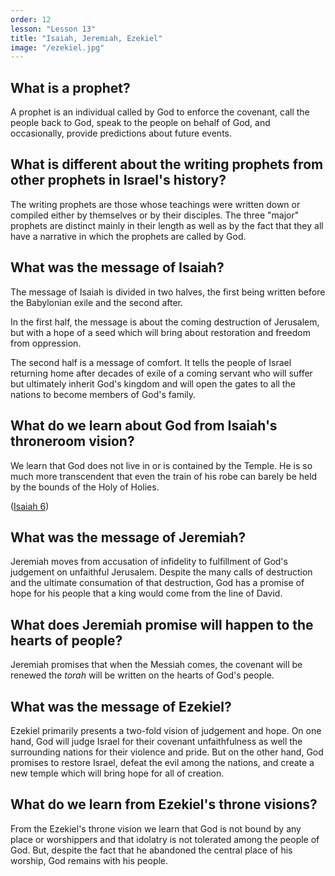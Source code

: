 ```yaml
---
order: 12
lesson: "Lesson 13"
title: "Isaiah, Jeremiah, Ezekiel"
image: "/ezekiel.jpg"
---
```


## What is a prophet?

A prophet is an individual called by God to enforce the covenant, call the people back to God, speak to the people on behalf of God, and occasionally, provide predictions about future events.

## What is different about the writing prophets from other prophets in Israel's history?

The writing prophets are those whose teachings were written down or compiled either by themselves or by their disciples. The three "major" prophets are distinct mainly in their length as well as by the fact that they all have a narrative in which the prophets are called by God.

## What was the message of Isaiah?

The message of Isaiah is divided in two halves, the first being written before the Babylonian exile and the second after.

In the first half, the message is about the coming destruction of Jerusalem, but with a hope of a seed which will bring about restoration and freedom from oppression.

The second half is a message of comfort. It tells the people of Israel returning home after decades of exile of a coming servant who will suffer but ultimately inherit God's kingdom and will open the gates to all the nations to become members of God's family.


## What do we learn about God from Isaiah's throneroom vision?

We learn that God does not live in or is contained by the Temple. He is so much more transcendent that even the train of his robe can barely be held by the bounds of the Holy of Holies.

([Isaiah 6](https://www.biblegateway.com/passage/?search=Isaiah%206&version=NIV))

## What was the message of Jeremiah?

Jeremiah moves from accusation of infidelity to fulfillment of God's judgement on unfaithful Jerusalem. Despite the many calls of destruction and the ultimate consumation of that destruction, God has a promise of hope for his people that a king would come from the line of David.

## What does Jeremiah promise will happen to the hearts of people?

Jeremiah promises that when the Messiah comes, the covenant will be renewed the _torah_ will be written on the hearts of God's people.

## What was the message of Ezekiel?

Ezekiel primarily presents a two-fold vision of judgement and hope. On one hand, God will judge Israel for their covenant unfaithfulness as well the surrounding nations for their violence and pride. But on the other hand, God promises to restore Israel, defeat the evil among the nations, and create a new temple which will bring hope for all of creation.

## What do we learn from Ezekiel's throne visions?

From the Ezekiel's throne vision we learn that God is not bound by any place or worshippers and that idolatry is not tolerated among the people of God. But, despite the fact that he abandoned the central place of his worship, God remains with his people.
